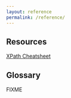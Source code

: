 ```yaml
---
layout: reference
permalink: /reference/
---
```


## Resources

[XPath Cheatsheet](/library-webscraping/_extras/xpath-cheatsheet)

## Glossary

FIXME

